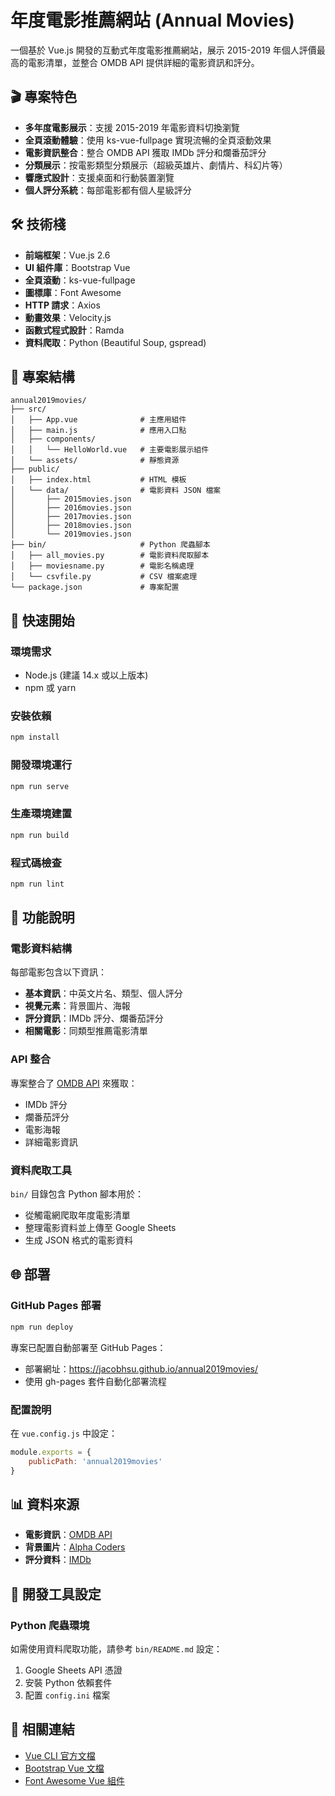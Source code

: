 # 年度電影推薦網站 (Annual Movies)

一個基於 Vue.js 開發的互動式年度電影推薦網站，展示 2015-2019 年個人評價最高的電影清單，並整合 OMDB API 提供詳細的電影資訊和評分。

## 🎬 專案特色

- **多年度電影展示**：支援 2015-2019 年電影資料切換瀏覽
- **全頁滾動體驗**：使用 ks-vue-fullpage 實現流暢的全頁滾動效果
- **電影資訊整合**：整合 OMDB API 獲取 IMDb 評分和爛番茄評分
- **分類展示**：按電影類型分類展示（超級英雄片、劇情片、科幻片等）
- **響應式設計**：支援桌面和行動裝置瀏覽
- **個人評分系統**：每部電影都有個人星級評分

## 🛠 技術棧

- **前端框架**：Vue.js 2.6
- **UI 組件庫**：Bootstrap Vue
- **全頁滾動**：ks-vue-fullpage
- **圖標庫**：Font Awesome
- **HTTP 請求**：Axios
- **動畫效果**：Velocity.js
- **函數式程式設計**：Ramda
- **資料爬取**：Python (Beautiful Soup, gspread)

## 📁 專案結構

```
annual2019movies/
├── src/
│   ├── App.vue              # 主應用組件
│   ├── main.js              # 應用入口點
│   ├── components/
│   │   └── HelloWorld.vue   # 主要電影展示組件
│   └── assets/              # 靜態資源
├── public/
│   ├── index.html           # HTML 模板
│   └── data/                # 電影資料 JSON 檔案
│       ├── 2015movies.json
│       ├── 2016movies.json
│       ├── 2017movies.json
│       ├── 2018movies.json
│       └── 2019movies.json
├── bin/                     # Python 爬蟲腳本
│   ├── all_movies.py        # 電影資料爬取腳本
│   ├── moviesname.py        # 電影名稱處理
│   └── csvfile.py           # CSV 檔案處理
└── package.json             # 專案配置
```

## 🚀 快速開始

### 環境需求

- Node.js (建議 14.x 或以上版本)
- npm 或 yarn

### 安裝依賴

```bash
npm install
```

### 開發環境運行

```bash
npm run serve
```

### 生產環境建置

```bash
npm run build
```

### 程式碼檢查

```bash
npm run lint
```

## 🎯 功能說明

### 電影資料結構

每部電影包含以下資訊：
- **基本資訊**：中英文片名、類型、個人評分
- **視覺元素**：背景圖片、海報
- **評分資訊**：IMDb 評分、爛番茄評分
- **相關電影**：同類型推薦電影清單

### API 整合

專案整合了 [OMDB API](http://www.omdbapi.com) 來獲取：
- IMDb 評分
- 爛番茄評分
- 電影海報
- 詳細電影資訊

### 資料爬取工具

`bin/` 目錄包含 Python 腳本用於：
- 從觸電網爬取年度電影清單
- 整理電影資料並上傳至 Google Sheets
- 生成 JSON 格式的電影資料

## 🌐 部署

### GitHub Pages 部署

```bash
npm run deploy
```

專案已配置自動部署至 GitHub Pages：
- 部署網址：https://jacobhsu.github.io/annual2019movies/
- 使用 gh-pages 套件自動化部署流程

### 配置說明

在 `vue.config.js` 中設定：
```javascript
module.exports = {
    publicPath: 'annual2019movies'
}
```

## 📊 資料來源

- **電影資訊**：[OMDB API](http://www.omdbapi.com)
- **背景圖片**：[Alpha Coders](http://wall.alphacoders.com)
- **評分資料**：[IMDb](https://www.imdb.com/)

## 🔧 開發工具設定

### Python 爬蟲環境

如需使用資料爬取功能，請參考 `bin/README.md` 設定：
1. Google Sheets API 憑證
2. 安裝 Python 依賴套件
3. 配置 `config.ini` 檔案

## 🔗 相關連結

- [Vue CLI 官方文檔](https://cli.vuejs.org/zh/guide/installation.html)
- [Bootstrap Vue 文檔](https://bootstrap-vue.js.org/docs)
- [Font Awesome Vue 組件](https://github.com/FortAwesome/vue-fontawesome)
